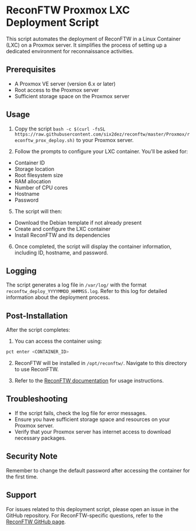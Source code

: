 # ReconFTW Proxmox LXC Deployment Script

This script automates the deployment of ReconFTW in a Linux Container (LXC) on a Proxmox server. It simplifies the process of setting up a dedicated environment for reconnaissance activities.

## Prerequisites

- A Proxmox VE server (version 6.x or later)
- Root access to the Proxmox server
- Sufficient storage space on the Proxmox server

## Usage

1. Copy the script `bash -c $(curl -fsSL https://raw.githubusercontent.com/six2dez/reconftw/master/Proxmox/reconftw_prox_deploy.sh)` to your Proxmox server.

4. Follow the prompts to configure your LXC container. You'll be asked for:
- Container ID
- Storage location
- Root filesystem size
- RAM allocation
- Number of CPU cores
- Hostname
- Password

5. The script will then:
- Download the Debian template if not already present
- Create and configure the LXC container
- Install ReconFTW and its dependencies

6. Once completed, the script will display the container information, including ID, hostname, and password.

## Logging

The script generates a log file in `/var/log/` with the format `reconftw_deploy_YYYYMMDD_HHMMSS.log`. Refer to this log for detailed information about the deployment process.

## Post-Installation

After the script completes:

1. You can access the container using:

```bash
pct enter <CONTAINER_ID>
```

2. ReconFTW will be installed in `/opt/reconftw/`. Navigate to this directory to use ReconFTW.

3. Refer to the [ReconFTW documentation](https://github.com/six2dez/reconftw) for usage instructions.

## Troubleshooting

- If the script fails, check the log file for error messages.
- Ensure you have sufficient storage space and resources on your Proxmox server.
- Verify that your Proxmox server has internet access to download necessary packages.

## Security Note

Remember to change the default password after accessing the container for the first time.

## Support

For issues related to this deployment script, please open an issue in the GitHub repository. For ReconFTW-specific questions, refer to the [ReconFTW GitHub page](https://github.com/six2dez/reconftw).